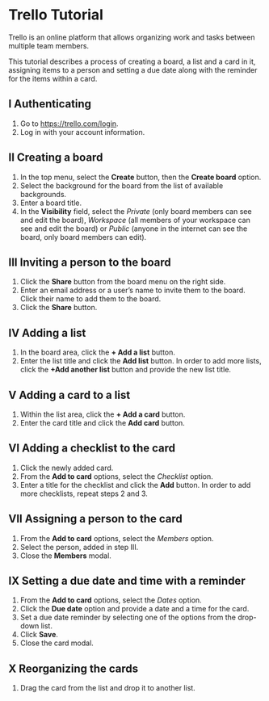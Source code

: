 # Trello Tutorial<br>

Trello is an online platform that allows organizing work and tasks between multiple team members. 

This tutorial describes a process of creating a board, a list and a card in it, assigning items to a person and setting a due date along with the reminder for the items within a card.

## I Authenticating
1. Go to https://trello.com/login.
2. Log in with your account information.

## II Creating a board
1. In the top menu, select the **Create** button, then the **Create board** option. 
2. Select the background for the board from the list of available backgrounds.
3. Enter a board title.
4. In the **Visibility** field, select the *Private* (only board members can see and edit the board), *Workspace* (all members of your workspace can see and edit the board) or *Public* (anyone in the internet can see the board, only board members can edit).

## III Inviting a person to the board
1. Click the **Share** button from the board menu on the right side. 
2. Enter an email address or a user’s name to invite them to the board. Click their name to add them to the board.
3. Click the **Share** button.

## IV Adding a list
1. In the board area, click the **+ Add a list** button. 
2. Enter the list title and click the **Add list** button.
In order to add more lists, click the **+Add another list** button and provide the new list title.

## V Adding a card to a list
1. Within the list area, click the **+ Add a card** button.
2. Enter the card title and click the **Add card** button.

## VI Adding a checklist to the card
1. Click the newly added card.
2. From the **Add to card** options, select the *Checklist* option.
3. Enter a title for the checklist and click the **Add** button.
In order to add more checklists, repeat steps 2 and 3.

## VII Assigning a person to the card
1. From the **Add to card** options, select the *Members* option.
2. Select the person, added in step III.
3. Close the **Members** modal.

## IX Setting a due date and time with a reminder
1. From the **Add to card** options, select the *Dates* option.
2. Click the **Due date** option and provide a date and a time for the card.
3. Set a due date reminder by selecting one of the options from the drop-down list.
4. Click **Save**.
5. Close the card modal.

## X Reorganizing the cards
1. Drag the card from the list and drop it to another list.
